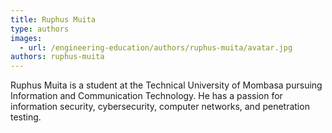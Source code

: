 ```yaml
---
title: Ruphus Muita
type: authors
images:
  - url: /engineering-education/authors/ruphus-muita/avatar.jpg
authors: ruphus-muita
---
```

Ruphus Muita is a student at the Technical University of Mombasa pursuing Information and Communication Technology. He has a passion for information security, cybersecurity, computer networks, and penetration testing.
